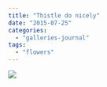 ```yaml
---
title: "Thistle do nicely"
date: "2015-07-25"
categories: 
  - "galleries-journal"
tags: 
  - "flowers"
---
```


[![](images/Thistle-do-nicely.jpg)](http://davidpeach.co.uk/wp-content/uploads/2021/02/Thistle-do-nicely.jpg)
